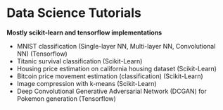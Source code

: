 # Data Science Tutorials

**Mostly scikit-learn and tensorflow implementations**

* MNIST classification (Single-layer NN, Multi-layer NN, Convolutional NN) (Tensorflow)
* Titanic survival classification (Scikit-Learn)
* Housing price estimation on california housing dataset (Scikit-Learn)
* Bitcoin price movement estimation (classification) (Scikit-Learn)
* Image compression with k-means (Scikit-Learn)
* Deep Convolutional Generative Adversarial Network (DCGAN) for Pokemon generation (Tensorflow)
